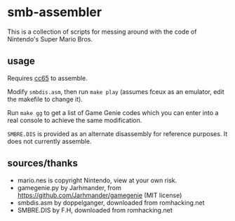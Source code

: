 # smb-assembler

This is a collection of scripts for messing around with the code of Nintendo's Super Mario Bros.

## usage

Requires [cc65](http://cc65.github.io/cc65/) to assemble.

Modify `smbdis.asm`, then run `make play` (assumes fceux as an emulator, edit the makefile to change it).

Run `make gg` to get a list of Game Genie codes which you can enter into a real console to achieve the same modification.

`SMBRE.DIS` is provided as an alternate disassembly for reference purposes. It does not currently assemble.

## sources/thanks

- mario.nes is copyright Nintendo, view at your own risk.
- gamegenie.py by Jarhmander, from https://github.com/Jarhmander/gamegenie (MIT license)
- smbdis.asm by doppelganger, downloaded from romhacking.net
- SMBRE.DIS by F.H, downloaded from romhacking.net
